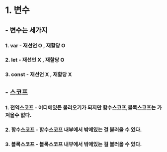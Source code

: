 # 1. 변수
## - 변수는 세가지
### 1. var - 재선언 O , 재할당 O
### 2. let - 재선언 X , 재할당 O
### 3. const - 재선언 X , 재할당 X

## - 스코프
### 1. 전역스코프 - 어디에있든 불러오기가 되지만 함수스코프,블록스코프는 가져올수 없다.
### 2. 함수스코프 - 함수스코프 내부에서 밖에있는 걸 불러올 수 있다.
### 3. 블록스코프 - 블록스코프 내부에서 밖에있는 걸 불러올 수 있다.
